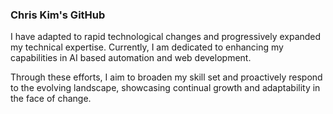 ### Chris Kim's GitHub

I have adapted to rapid technological changes and progressively expanded my technical expertise. 
Currently, I am dedicated to enhancing my capabilities in AI based automation and web development.

Through these efforts, I aim to broaden my skill set and proactively respond to the evolving landscape, 
showcasing continual growth and adaptability in the face of change.

<!--
**mclapd/mclapd** is a ✨ _special_ ✨ repository because its `README.md` (this file) appears on your GitHub profile.

Here are some ideas to get you started:

- 🔭 I’m currently working on ...
- 🌱 I’m currently learning ...
- 👯 I’m looking to collaborate on ...
- 🤔 I’m looking for help with ...
- 💬 Ask me about ...
- 📫 How to reach me: ...
- 😄 Pronouns: ...
- ⚡ Fun fact: ...
-->
